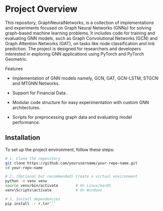 # Project Overview

This repository, GraphNeuralNetworks, is a collection of implementations and experiments focused on Graph Neural Networks (GNNs) for solving graph-based machine learning problems. It includes code for training and evaluating GNN models, such as Graph Convolutional Networks (GCN) and Graph Attention Networks (GAT), on tasks like node classification and link prediction. The project is designed for researchers and developers interested in exploring GNN applications using PyTorch and PyTorch Geometric.


Features





- Implementation of GNN models namely, GCN, GAT, GCN-LSTM, STGCN and MTGNN Networks.



- Support for Financial Data .



- Modular code structure for easy experimentation with custom GNN architectures.



- Scripts for preprocessing graph data and evaluating model performance.



## Installation

To set up the project environment, follow these steps:
```bash
# 1. Clone the repository
git clone https://github.com/yourusername/your-repo-name.git
cd your-repo-name

# 2. (Optional but recommended) Create a virtual environment
python -m venv venv
source venv/bin/activate        # On Linux/macOS
venv\Scripts\activate           # On Windows

# 3. Install dependencies
pip install -r r.txr```



